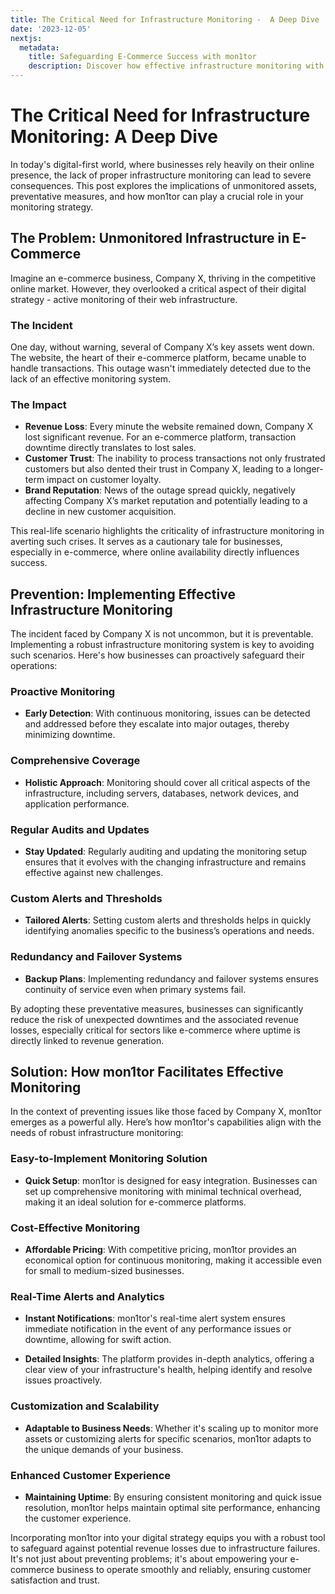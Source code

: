 ```yaml
---
title: The Critical Need for Infrastructure Monitoring -  A Deep Dive
date: '2023-12-05'
nextjs:
  metadata:
    title: Safeguarding E-Commerce Success with mon1tor
    description: Discover how effective infrastructure monitoring with mon1tor can prevent critical downtime issues in e-commerce, ensuring uninterrupted operations and protecting revenue. Learn from real-world scenarios and expert solutions.
---
```


# The Critical Need for Infrastructure Monitoring: A Deep Dive

In today's digital-first world, where businesses rely heavily on their online presence, the lack of proper infrastructure monitoring can lead to severe consequences. This post explores the implications of unmonitored assets, preventative measures, and how mon1tor can play a crucial role in your monitoring strategy.

##  The Problem: Unmonitored Infrastructure in E-Commerce

Imagine an e-commerce business, Company X, thriving in the competitive online market. However, they overlooked a critical aspect of their digital strategy - active monitoring of their web infrastructure. 

### The Incident

One day, without warning, several of Company X’s key assets went down. The website, the heart of their e-commerce platform, became unable to handle transactions. This outage wasn't immediately detected due to the lack of an effective monitoring system.

### The Impact

- **Revenue Loss**: Every minute the website remained down, Company X lost significant revenue. For an e-commerce platform, transaction downtime directly translates to lost sales.
- **Customer Trust**: The inability to process transactions not only frustrated customers but also dented their trust in Company X, leading to a longer-term impact on customer loyalty.
- **Brand Reputation**: News of the outage spread quickly, negatively affecting Company X’s market reputation and potentially leading to a decline in new customer acquisition.

This real-life scenario highlights the criticality of infrastructure monitoring in averting such crises. It serves as a cautionary tale for businesses, especially in e-commerce, where online availability directly influences success.

## Prevention: Implementing Effective Infrastructure Monitoring

The incident faced by Company X is not uncommon, but it is preventable. Implementing a robust infrastructure monitoring system is key to avoiding such scenarios. Here's how businesses can proactively safeguard their operations:

### Proactive Monitoring

- **Early Detection**: With continuous monitoring, issues can be detected and addressed before they escalate into major outages, thereby minimizing downtime.

### Comprehensive Coverage

- **Holistic Approach**: Monitoring should cover all critical aspects of the infrastructure, including servers, databases, network devices, and application performance.

### Regular Audits and Updates

- **Stay Updated**: Regularly auditing and updating the monitoring setup ensures that it evolves with the changing infrastructure and remains effective against new challenges.

### Custom Alerts and Thresholds

- **Tailored Alerts**: Setting custom alerts and thresholds helps in quickly identifying anomalies specific to the business’s operations and needs.

### Redundancy and Failover Systems

- **Backup Plans**: Implementing redundancy and failover systems ensures continuity of service even when primary systems fail.

By adopting these preventative measures, businesses can significantly reduce the risk of unexpected downtimes and the associated revenue losses, especially critical for sectors like e-commerce where uptime is directly linked to revenue generation.

## Solution: How mon1tor Facilitates Effective Monitoring

In the context of preventing issues like those faced by Company X, mon1tor emerges as a powerful ally. Here’s how mon1tor's capabilities align with the needs of robust infrastructure monitoring:

### Easy-to-Implement Monitoring Solution

- **Quick Setup**: mon1tor is designed for easy integration. Businesses can set up comprehensive monitoring with minimal technical overhead, making it an ideal solution for e-commerce platforms.

### Cost-Effective Monitoring

- **Affordable Pricing**: With competitive pricing, mon1tor provides an economical option for continuous monitoring, making it accessible even for small to medium-sized businesses.

### Real-Time Alerts and Analytics

- **Instant Notifications**: mon1tor's real-time alert system ensures immediate notification in the event of any performance issues or downtime, allowing for swift action.

- **Detailed Insights**: The platform provides in-depth analytics, offering a clear view of your infrastructure's health, helping identify and resolve issues proactively.

### Customization and Scalability

- **Adaptable to Business Needs**: Whether it's scaling up to monitor more assets or customizing alerts for specific scenarios, mon1tor adapts to the unique demands of your business.

### Enhanced Customer Experience

- **Maintaining Uptime**: By ensuring consistent monitoring and quick issue resolution, mon1tor helps maintain optimal site performance, enhancing the customer experience.

Incorporating mon1tor into your digital strategy equips you with a robust tool to safeguard against potential revenue losses due to infrastructure failures. It's not just about preventing problems; it's about empowering your e-commerce business to operate smoothly and reliably, ensuring customer satisfaction and trust.